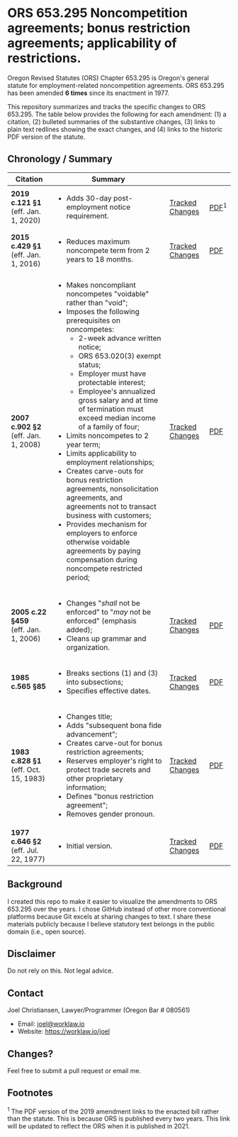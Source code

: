 # ORS 653.295 Noncompetition agreements; bonus restriction agreements; applicability of restrictions.

Oregon Revised Statutes (ORS) Chapter 653.295 is Oregon's general statute for employment-related noncompetition agreements. ORS 653.295 has been amended **6 times** since its enactment in 1977.

This repository summarizes and tracks the specific changes to ORS 653.295. The table below provides the following for each amendment: (1) a citation, (2) bulleted summaries of the substantive changes, (3) links to plain text redlines showing the exact changes, and (4) links to the historic PDF version of the statute.

## Chronology / Summary

| Citation           |  Summary |  |  |
|----------------------|-----|---|------------|
| **2019 c.121 §1**<br />(eff. Jan. 1, 2020) | <ul><li>Adds 30-day post-employment notice requirement.</li></ul> | [Tracked Changes](https://github.com/jwchristiansen/ors653.295/commit/dca1664e88069b74dd3b5c127ed61a890a29c505#diff-09f428f234955ac40aebe0765aed8f5c) | [PDF](https://github.com/jwchristiansen/ors653.295/blob/master/pdf/2019.pdf)<sup>1</sup> |
| **2015 c.429 §1** (eff. Jan. 1, 2016) | <ul><li>Reduces maximum noncompete term from 2 years to 18 months.</li></ul> | [Tracked Changes](https://github.com/jwchristiansen/ors653.295/commit/e43e90d0459c6143892f73b357bc75da94dda2cc#diff-09f428f234955ac40aebe0765aed8f5c) | [PDF](https://github.com/jwchristiansen/ors653.295/blob/master/pdf/2015.pdf) |
| **2007 c.902 §2**<br />(eff. Jan. 1, 2008) | <ul><li>Makes noncompliant noncompetes "voidable" rather than "void";</li><li>Imposes the following prerequisites on noncompetes:<ul><li>2-week advance written notice;</li><li> ORS 653.020(3) exempt status;</li><li>Employer must have protectable interest;</li><li>Employee's annualized gross salary and at time of termination must exceed median income of a family of four;</li></ul><li>Limits noncompetes to 2 year term;</li><li>Limits applicability to employment relationships;</li><li>Creates carve-outs for bonus restriction agreements, nonsolicitation agreements, and agreements not to transact business with customers;</li><li>Provides mechanism for employers to enforce otherwise voidable agreements by paying compensation during noncompete restricted period;</li><ul> | [Tracked Changes](https://github.com/jwchristiansen/ors653.295/commit/3039040938cbf634e0006f1b3e00c1d61488d7eb#diff-09f428f234955ac40aebe0765aed8f5c) | [PDF](https://github.com/jwchristiansen/ors653.295/blob/master/pdf/2007.pdf) |
| **2005 c.22 §459**<br />(eff. Jan. 1, 2006)| <ul><li>Changes "*shall* not be enforced" to "*may* not be enforced" (emphasis added);</li><li>Cleans up grammar and organization.</li></ul> | [Tracked Changes](https://github.com/jwchristiansen/ors653.295/commit/0af453605631b05bab55c3bb688c0f3374f956d5#diff-09f428f234955ac40aebe0765aed8f5c) | [PDF](https://github.com/jwchristiansen/ors653.295/blob/master/pdf/2005.pdf) |
| **1985 c.565 §85** | <ul><li>Breaks sections (1) and (3) into subsections;</li><li>Specifies effective dates.</li></ul> | [Tracked Changes](https://github.com/jwchristiansen/ors653.295/commit/e8c1426cc0c234fd6f323fdb1ea8e8ab12cd5580#diff-09f428f234955ac40aebe0765aed8f5c) | [PDF](https://github.com/jwchristiansen/ors653.295/blob/master/pdf/1985.pdf) |
| **1983 c.828 §1**<br />(eff. Oct. 15, 1983)  | <ul><li>Changes title;</li><li>Adds "subsequent bona fide advancement";</li><li>Creates carve-out for bonus restriction agreements;</li><li>Reserves employer's right to protect trade secrets and other proprietary information;</li><li>Defines "bonus restriction agreement";</li><li>Removes gender pronoun.</li></ul> | [Tracked Changes](https://github.com/jwchristiansen/ors653.295/commit/461d0f231c4b4dfaea3157530230b9fc818ba661#diff-09f428f234955ac40aebe0765aed8f5c) | [PDF](https://github.com/jwchristiansen/ors653.295/blob/master/pdf/1983.pdf) |
| **1977 c.646 §2**<br />(eff. Jul. 22, 1977) | <ul><li>Initial version.</li></ul> | [Tracked Changes](https://github.com/jwchristiansen/ors653.295/commit/14780675d95f1b99ad397a02915db3887ff98719#diff-09f428f234955ac40aebe0765aed8f5c) | [PDF](https://github.com/jwchristiansen/ors653.295/blob/master/pdf/1977.pdf) |

## Background

 I created this repo to make it easier to visualize the amendments to ORS 653.295 over the years. I chose GitHub instead of other more conventional platforms because Git excels at sharing changes to text. I share these materials publicly because I believe statutory text belongs in the public domain (i.e., open source).

## Disclaimer

Do not rely on this. Not legal advice.

## Contact

Joel Christiansen, Lawyer/Programmer (Oregon Bar # 080561)
- Email: joel@worklaw.io
- Website: https://worklaw.io/joel

## Changes?

Feel free to submit a pull request or email me.

## Footnotes

<sup>1</sup> The PDF version of the 2019 amendment links to the enacted bill rather than the statute. This is because ORS is published every two years. This link will be updated to reflect the ORS when it is published in 2021.
